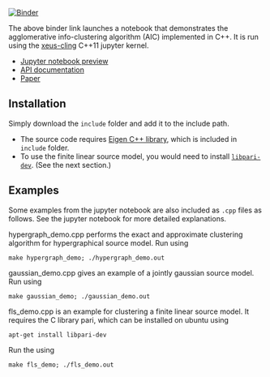 [![Binder](https://mybinder.org/badge_logo.svg)](https://mybinder.org/v2/gh/ccha23/Agglomerative-Info-Clustering/master?urlpath=lab/tree/demo.ipynb) 

The above binder link launches a notebook that demonstrates the agglomerative info-clustering algorithm (AIC) implemented in C++. It is run using the [xeus-cling](https://xeus-cling.readthedocs.io/en/latest/) C++11 jupyter kernel.

- [Jupyter notebook preview](http://nbviewer.jupyter.org/github/ccha23/Agglomerative-Info-Clustering/blob/master/demo.ipynb)
- [API documentation](https://ccha23.github.io/Agglomerative-Info-Clustering)
- [Paper](https://arxiv.org/pdf/1701.04926.pdf)

## Installation


Simply download the `include` folder and add it to the include path. 
- The source code requires [Eigen C++ library](http://eigen.tuxfamily.org), which is included in `include` folder. 
- To use the finite linear source model, you would need to install [`libpari-dev`](https://pari.math.u-bordeaux.fr). (See the next section.)

## Examples

Some examples from the jupyter notebook are also included as `.cpp` files as follows. See the jupyter notebook for more detailed explanations.

hypergraph_demo.cpp performs the exact and approximate clustering algorithm for hypergraphical source model. Run using  
```
make hypergraph_demo; ./hypergraph_demo.out
```

gaussian_demo.cpp gives an example of a jointly gaussian source model. Run using  
```
make gaussian_demo; ./gaussian_demo.out
```

fls_demo.cpp is an example for clustering a finite linear source model. It requires the C library pari, which can be installed on ubuntu using  
```
apt-get install libpari-dev
```
Run the using  
```
make fls_demo; ./fls_demo.out
```
